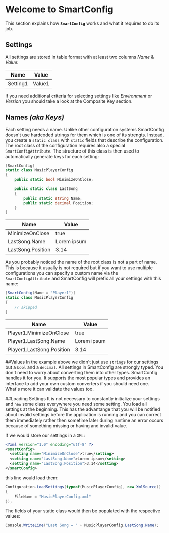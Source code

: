 # Welcome to SmartConfig

This section explains how **`SmartConfig`** works and what it requires to do its job.

## Settings
All settings are stored in table format with at least two columns _Name_ & _Value_:

Name|Value
----|-----
Setting1|Value1

If you need additional criteria for selecting settings like _Environment_ or _Version_ you should take a look at the Composite Key section.

## Names _(aka Keys)_
Each setting needs a name. Unlike other configuration systems SmartConfig doesn't use hardcoded strings for them which is one of its strengts. Instead, you create a `static class` with `static` fields that describe the configuration. The root class of the configuration requires also a special `SmartConfigAttribute`. The structure of this class is then used to automatically generate keys for each setting:

```cs
[SmartConfig]
static class MusicPlayerConfig
{
    public static bool MinimizeOnClose;

    public static class LastSong
    {
        public static string Name;
        public static decimal Position;
    }
}
```

Name|Value
----|-----
MinimizeOnClose|true
LastSong.Name|Lorem ipsum
LastSong.Position|3.14

As you probably noticed the name of the root class is not a part of name. This is because it usually is not required but if you want to use multiple configurations you can specify a custom name via the `SmartConfigAttribute` and SmartConfig will prefix all your settings with this name:

```cs
[SmartConfig(Name = "Player1")]
static class MusicPlayerConfig
{
    // skipped
}
```

Name|Value
----|-----
Player1.MinimizeOnClose|true
Player1.LastSong.Name|Lorem ipsum
Player1.LastSong.Position|3.14

##Values
In the example above we didn't just use `string`s for our settings but a `bool` and a `decimal`. All settings in SmartConfig are strongly typed. You don't need to worry about converting them into other types. SmartConfig handles it for you. It supports the most popular types and provides an interface to add your own custom converters if you should need one. What's more it can validate the values too.

##Loading Settings
It is not necessary to constantly initialize your settings and `new` some class everywhere you need some setting. You load all settings at the beginning. This has the advantange that you will be notified about invalid settings before the application is running and you can correct them immediately rather then sometime later during runtime an error occurs because of something missing or having and invalid value.

If we would store our settings in a `XML`:

```xml
<?xml version="1.0" encoding="utf-8" ?>
<smartConfig>
  <setting name="MinimizeOnClose">true</setting>
  <setting name="LastSong.Name">Lorem ipsum</setting>
  <setting name="LastSong.Position">3.14</setting>
</smartConfig>

```

this line would load them:

```cs
Configuration.LoadSettings(typeof(MusicPlayerConfig), new XmlSource()
{
    FileName = "MusicPlayerConfig.xml"
});
```

The fields of your static class would then be populated with the respective values:

```cs
Console.WriteLine("Last Song = " + MusicPlayerConfig.LastSong.Name);
```